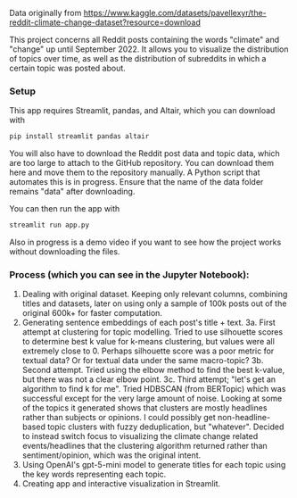Data originally from https://www.kaggle.com/datasets/pavellexyr/the-reddit-climate-change-dataset?resource=download

This project concerns all Reddit posts containing the words "climate" and "change" up until September 2022. It allows you to visualize the distribution of topics over time, as well as the distribution of subreddits in which a certain topic was posted about.

### Setup
This app requires Streamlit, pandas, and Altair, which you can download with 
```bash
pip install streamlit pandas altair
```

You will also have to download the Reddit post data and topic data, which are too large to attach to the GitHub repository. You can download them here and move them to the repository manually. A Python script that automates this is in progress. Ensure that the name of the data folder remains "data" after downloading.

You can then run the app with
```bash
streamlit run app.py
```

Also in progress is a demo video if you want to see how the project works without downloading the files.

### Process (which you can see in the Jupyter Notebook):
1. Dealing with original dataset. Keeping only relevant columns, combining titles and datasets, later on using only a sample of 100k posts out of the original 600k+ for faster computation.
2. Generating sentence embeddings of each post's title + text.
3a. First attempt at clustering for topic modelling. Tried to use silhouette scores to determine best k value for k-means clustering, but values were all extremely close to 0. Perhaps silhouette score was a poor metric for textual data? Or for textual data under the same macro-topic?
3b. Second attempt. Tried using the elbow method to find the best k-value, but there was not a clear elbow point.
3c. Third attempt; "let's get an algorithm to find k for me". Tried HDBSCAN (from BERTopic) which was successful except for the very large amount of noise. Looking at some of the topics it generated shows that clusters are mostly headlines rather than subjects or opinions. I could possibly get non-headline-based topic clusters with fuzzy deduplication, but "whatever". Decided to instead switch focus to visualizing the climate change related events/headlines that the clustering algorithm returned rather than sentiment/opinion, which was the original intent.
4. Using OpenAI's gpt-5-mini model to generate titles for each topic using the key words representing each topic.
5. Creating app and interactive visualization in Streamlit.